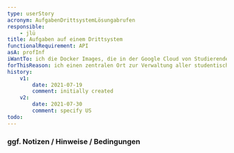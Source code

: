 ```yaml
---
type: userStory
acronym: AufgabenDrittsystemLösungabrufen
responsible:
    - jlü
title: Aufgaben auf einem Drittsystem
functionalRequirement: API
asA: profInf
iWantTo: ich die Docker Images, die in der Google Cloud von Studierenden erstellt wurden, abrufen
forThisReason: ich einen zentralen Ort zur Verwaltung aller studentischen Lösungen für eine Aufgabe zur Erstellung eines Docker Images habe und so eine Übersicht aller eingereichten Docker Images zur Verfügung habe
history:
    v1:
        date: 2021-07-19
        comment: initially created
    v2:
        date: 2021-07-30
        comment: specify US
todo:
---
```


### ggf. Notizen / Hinweise / Bedingungen

